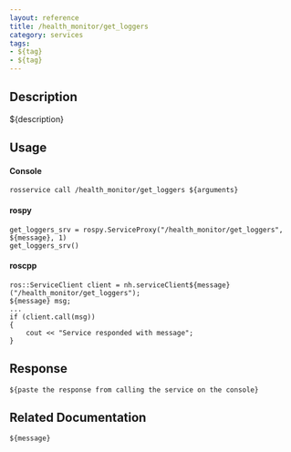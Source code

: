 ```yaml
---
layout: reference
title: /health_monitor/get_loggers
category: services
tags: 
- ${tag} 
- ${tag}
---
```


## Description
${description}

## Usage
#### Console
```
rosservice call /health_monitor/get_loggers ${arguments}
```

#### rospy
```
get_loggers_srv = rospy.ServiceProxy("/health_monitor/get_loggers", ${message}, 1)
get_loggers_srv()
```

#### roscpp
```
ros::ServiceClient client = nh.serviceClient${message}("/health_monitor/get_loggers");
${message} msg;
...
if (client.call(msg))
{
    cout << "Service responded with message";
}
```

## Response
```
${paste the response from calling the service on the console}
```

## Related Documentation
``${message}``  